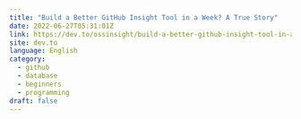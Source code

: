 ```yaml
---
title: "Build a Better GitHub Insight Tool in a Week? A True Story"
date: 2022-06-27T05:31:01Z
link: https://dev.to/ossinsight/build-a-better-github-insight-tool-in-a-week-a-true-story-14en?utm_medium=RSS&utm_source=news.12bit.vn
site: dev.to
language: English
category:
  - github
  - database
  - beginners
  - programming
draft: false
---
```

